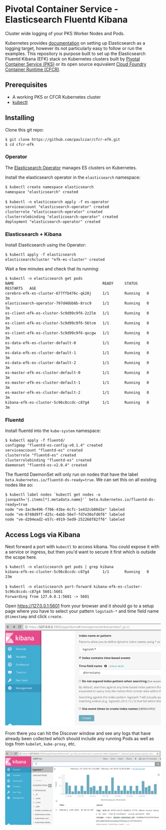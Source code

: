# Pivotal Container Service - Elasticsearch Fluentd Kibana

Cluster wide logging of your PKS Worker Nodes and Pods.

Kubernetes provides [documentation](https://kubernetes.io/docs/tasks/debug-application-cluster/logging-elasticsearch-kibana/) on setting up Elasticsearch as a logging target, however its not particularly easy to follow or run the examples. This repository is purpose built to set up the Elasticsearch Fluentd Kibana (EFK) stack on Kubernetes clusters built by [Pivotal Container Service (PKS)](https://pivotal.io/platform/pivotal-container-service) or its open source equivalent [Cloud Foundry Container Runtime (CFCR)](https://docs-cfcr.cfapps.io/).

## Prerequisites

* A working PKS or CFCR Kubernetes cluster
* [kubectl](https://kubernetes.io/docs/tasks/tools/install-kubectl/)

## Installing

Clone this git repo:

```console
$ git clone https://github.com/paulczar/cfcr-efk.git
$ cd cfcr-efk
```

### Operator

The [Elasticsearch Operator](https://github.com/upmc-enterprises/elasticsearch-operator) manages ES clusters on Kubernetes.

Install the elasticsearch operator in the `elasticsearch` namespace:

```console
$ kubectl create namespace elasticsearch
namespace "elasticsearch" created

$ kubectl -n elasticsearch apply -f es-operator
serviceaccount "elasticsearch-operator" created
clusterrole "elasticsearch-operator" created
clusterrolebinding "elasticsearch-operator" created
deployment "elasticsearch-operator" created
```

### Elasticsearch + Kibana

Install Elasticsearch using the Operator:

```console
$ kubectl apply -f elasticsearch
elasticsearchcluster "efk-es-cluster" created
```

Wait a few minutes and check that its running:

```console
$ kubectl -n elasticsearch get pods
NAME                                        READY     STATUS    RESTARTS   AGE
cerebro-efk-es-cluster-677ffb476c-qk28j     1/1       Running   0          3m
elasticsearch-operator-797d46bb6b-8rsc9     1/1       Running   0          7m
es-client-efk-es-cluster-5c9d99c9f6-2z2lm   1/1       Running   0          3m
es-client-efk-es-cluster-5c9d99c9f6-56tcm   1/1       Running   0          3m
es-client-efk-es-cluster-5c9d99c9f6-qxcgw   1/1       Running   0          3m
es-data-efk-es-cluster-default-0            1/1       Running   0          3m
es-data-efk-es-cluster-default-1            1/1       Running   0          3m
es-data-efk-es-cluster-default-2            1/1       Running   0          3m
es-master-efk-es-cluster-default-0          1/1       Running   0          3m
es-master-efk-es-cluster-default-1          1/1       Running   0          3m
es-master-efk-es-cluster-default-2          1/1       Running   0          3m
kibana-efk-es-cluster-5c96c8ccdc-c87g4      1/1       Running   0          3m

```

### Fluentd

Install fluentd into the `kube-system` namespace:

```console
$ kubectl apply -f fluentd/
configmap "fluentd-es-config-v0.1.4" created
serviceaccount "fluentd-es" created
clusterrole "fluentd-es" created
clusterrolebinding "fluentd-es" created
daemonset "fluentd-es-v2.0.4" created
```

The fluentd DaemonSet will only run on nodes that have the label `beta.kubernetes.io/fluentd-ds-ready=true`.  We can set this on all existing nodes like so:

```console
$ kubectl label nodes `kubectl get nodes -o jsonpath='{.items[*].metadata.name}'` beta.kubernetes.io/fluentd-ds-ready=true
node "vm-3ac9e496-f766-43be-6cfc-1e432cb80d2e" labeled
node "vm-8748d9ff-d25c-4abb-56e7-fd7e30afd6f6" labeled
node "vm-d204ead2-e57c-4919-5ed9-252268f82ff6" labeled
```

## Access Logs via Kibana

Next forward a port with `kubectl` to access kibana. You could expose it with a service or ingress, but then you'd want to secure it first which is outside the scope here.

```console
$ kubectl -n elasticsearch get pods | grep kibana
kibana-efk-es-cluster-5c96c8ccdc-c87g4      1/1       Running   0          23m

$ kubectl -n elasticsearch port-forward kibana-efk-es-cluster-5c96c8ccdc-c87g4 5601:5601
Forwarding from 127.0.0.1:5601 -> 5601
```

Open https://127.0.0.1:5601 from your browser and it should go to a setup page where you have to select your pattern `logstash-*` and time field name `@timestamp` and click `create`.

![Kibana Pattern config](images/kibana-pattern.png)

From there you can hit the Discover window and see any logs that have already been collected which should include any running Pods as well as logs from `kubelet`, `kube-proxy`, etc.

![Kibana with logs](images/kibana-browse.png)
